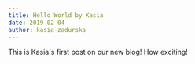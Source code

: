 ```yaml
---
title: Hello World by Kasia
date: 2019-02-04
author: kasia-zadurska
---
```


This is Kasia's first post on our new blog! How exciting!
